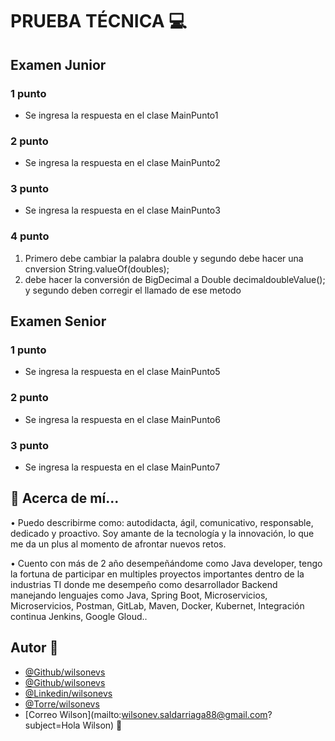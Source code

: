 # PRUEBA TÉCNICA 💻

## Examen Junior
### 1 punto
- Se ingresa la respuesta en el clase MainPunto1

### 2 punto
- Se ingresa la respuesta en el clase MainPunto2

### 3 punto
- Se ingresa la respuesta en el clase MainPunto3

### 4 punto
1. Primero debe cambiar la palabra double y segundo debe hacer una cnversion String.valueOf(doubles);
2. debe hacer la conversión de BigDecimal a Double decimaldoubleValue(); y segundo deben corregir el llamado de ese metodo


## Examen Senior
### 1 punto
- Se ingresa la respuesta en el clase MainPunto5

### 2 punto
- Se ingresa la respuesta en el clase MainPunto6

### 3 punto
- Se ingresa la respuesta en el clase MainPunto7

## 🚀 Acerca de mí...
• Puedo describirme como: autodidacta, ágil, comunicativo, responsable, dedicado y proactivo. Soy amante de la 
tecnología y la innovación, lo que me da un plus al momento de afrontar nuevos retos.

• Cuento con más de 2 año desempeñándome como Java developer, tengo la fortuna de participar en multiples proyectos 
importantes dentro de la industrias TI donde me desempeño como desarrollador Backend manejando lenguajes como Java, 
Spring Boot, Microservicios, Microservicios, Postman, GitLab, Maven, Docker, Kubernet, Integración continua Jenkins, 
Google Gloud..


## Autor 🔗

- [@Github/wilsonevs](https://github.com/wilsonevs)
- [@Github/wilsonevs](https://github.com/wilsonevs88)
- [@Linkedin/wilsonevs](https://www.linkedin.com/in/wilsonvalencs/)
- [@Torre/wilsonevs](https://torre.co/wilson_evs)
- [Correo Wilson](mailto:wilsonev.saldarriaga88@gmail.com?subject=Hola Wilson) 📧
